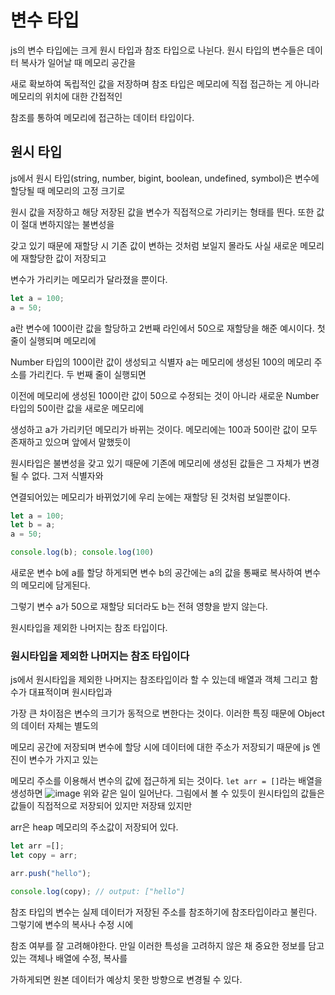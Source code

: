 # 변수 타입
js의 변수 타입에는 크게 원시 타입과 참조 타입으로 나뉜다. 원시 타입의 변수들은 데이터 복사가 일어날 때 메모리 공간을

새로 확보하여 독립적인 값을 저장하며 참조 타입은 메모리에 직접 접근하는 게 아니라 메모리의 위치에 대한 간접적인

참조를 통하여 메모리에 접근하는 데이터 타입이다.

## 원시 타입
js에서 원시 타입(string, number, bigint, boolean, undefined, symbol)은 변수에 할당될 때 메모리의 고정 크기로

원시 값을 저장하고 해당 저장된 값을 변수가 직접적으로 가리키는 형태를 띈다. 또한 값이 절대 변하지않는 불변성을

갖고 있기 때문에 재할당 시 기존 값이 변하는 것처럼 보일지 몰라도 사실 새로운 메모리에 재할당한 값이 저장되고

변수가 가리키는 메모리가 달라졌을 뿐이다.

```js
let a = 100;
a = 50;
```
a란 변수에 100이란 값을 할당하고 2번째 라인에서 50으로 재할당을 해준 예시이다. 첫 줄이 실행되며 메모리에

Number 타입의 100이란 값이 생성되고 식별자 a는 메모리에 생성된 100의 메모리 주소를 가리킨다. 두 번째 줄이 실행되면

이전에 메모리에 생성된 100이란 값이 50으로 수정되는 것이 아니라 새로운 Number 타입의 50이란 값을 새로운 메모리에

생성하고 a가 가리키던 메모리가 바뀌는 것이다. 메모리에는 100과 50이란 값이 모두 존재하고 있으며 앞에서 말했듯이

원시타입은 불변성을 갖고 있기 때문에 기존에 메모리에 생성된 값들은 그 자체가 변경될 수 없다. 그저 식별자와

연결되어있는 메모리가 바뀌었기에 우리 눈에는 재할당 된 것처럼 보일뿐이다.
```js
let a = 100;
let b = a;
a = 50;

console.log(b); console.log(100)
```
새로운 변수 b에 a를 할당 하게되면 변수 b의 공간에는 a의 값을 통째로 복사하여 변수의 메모리에 담게된다.

그렇기 변수 a가 50으로 재할당 되더라도 b는 전혀 영향을 받지 않는다.

원시타입을 제외한 나머지는 참조 타입이다.

### 원시타입을 제외한 나머지는 참조 타입이다
js에서 원시타입을 제외한 나머지는 참조타입이라 할 수 있는데 배열과 객체 그리고 함수가 대표적이며 원시타입과

가장 큰 차이점은 변수의 크기가 동적으로 변한다는 것이다. 이러한 특징 때문에 Object의 데이터 자체는 별도의

메모리 공간에 저장되며 변수에 할당 시에 데이터에 대한 주소가 저장되기 때문에 js 엔진이 변수가 가지고 있는

메모리 주소를 이용해서 변수의 값에 접근하게 되는 것이다. `let arr = []`라는 배열을 생성하면 
![image](https://github.com/likegitman/TIL/assets/105215297/98cf23b0-4f93-407a-ac0a-5a69f09fcfef)
위와 같은 일이 일어난다. 그림에서 볼 수 있듯이 원시타입의 값들은 값들이 직접적으로 저장되어 있지만 저장돼 있지만

arr은 heap 메모리의 주소값이 저장되어 있다.

```js
let arr =[];
let copy = arr;

arr.push("hello");

console.log(copy); // output: ["hello"]
```
참조 타입의 변수는 실제 데이터가 저장된 주소를 참조하기에 참조타입이라고 불린다. 그렇기에 변수의 복사나 수정 시에

참조 여부를 잘 고려해야한다. 만일 이러한 특성을 고려하지 않은 채 중요한 정보를 담고있는 객체나 배열에 수정, 복사를

가하게되면 원본 데이터가 예상치 못한 방향으로 변경될 수 있다.
